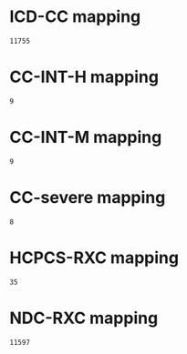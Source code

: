 # ICD-CC mapping

    11755

# CC-INT-H mapping

    9

# CC-INT-M mapping

    9

# CC-severe mapping

    8

# HCPCS-RXC mapping

    35

# NDC-RXC mapping

    11597

